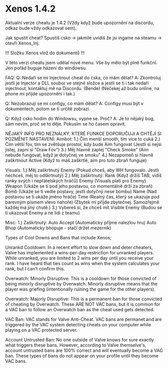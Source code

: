 # Xenos 1.4.2
Aktualní verze cheatu je 1.4.2 (Vždy když bude upozornění na discordu, odkaz bude vždy odkazovat sem).

Jak spustit cheat? Spustíš csko -> jakmile uvidíš že jsi ingame na steamu -> otevři Xenos_Inj.

!!! Složku Xenos vlož do dokumentů !!!

V této verzi cheatu jsem udělal nové menu. Vše by mělo být plně funkční. Jen pořád buguje házení do windowsu.

FAQ:
Q: Nedaří se mi Injectnout cheat do cska, co mám dělat?
A: Zkontroluj jestli je Injector a DLL soubor ve stejné složce a jestli se ti i tak nedaří injectnout, kontaktuj mě na Discordu. (Bende) (Nečekej až budu online, na phone mi příjde upozornění i tak.)

Q: Nezobrazují se mi configy, co mám dělat?
A: Configy musí být v dokumentech, potom se ti určitě zobrazí.

Q: Když csko hodím do Windowsu, vypne se. Proč?
A: Je to nějaký bug, sám nevím, proč se to děje. Pokusím se ho časem opravit.

NĚJAKÝ INFO PRO NEZNÁLKY, KTERÉ FUNKCE DOPORUČUJI A CHTĚJÍ SI POZMĚNIT NASTAVENÍ:
Aimbot: 
1.) Čím menší smooth, tím více to cuká
2.) Čím větší fov, tím se zvětšuje prostor, kdy bude Aim fungovat (Jestli si nejsi jistej, zapni si "Draw Fov")
3.) Měj hlavně zaplej "Check Smoke" (Aim nebude fungovat, když je dotyčnej ve smoku"
4.) Nezapomeň si hlavně zaškrtnout Active (Když to máš zaškrtlé, aim pro tuto zbraň funguje)

Visuals: 
1.) Měj zaškrtnutý Enemy (Pokud chceš, aby WH fungovalo. Jestli nechceš, měj to odškrtnutý)
2.) Měj zaškrtnutý: 
Rank (Když držíš TAB, vidíš ranky svých i nepřátelských hráčů)
Enemy (Visuals platí pro Enemy)
Weapon (Ukáže se ti pod jeho postavou, co momentálně drží za zbraň)
Bomb (Ukáže se ti vedle postavy, jestli dotyčný nese bombu)
Name (Nad postavou se ti ukáže jméno hráče)
Time (Realný čas, který se ukazuje pod barevným písmem vlevo nahoře)
(Zbytek mi příjde zbytečnej. Samozřejmě každej má jiný chutě.)
3.) Vybereš si, že chceš mít Visible Enemy (Budou se ti ukazovat Enemy a ne lidi z teamu)

Misc: 
1.) Zaškrtnutý:
Auto Accept (Automaticky příjme nalezlou hru)
Auto Bhop (Automaticky bhopuje - stačí držet mezerník)


Types of Cool Downs and Bans that include Xenos;

Unrankd Cooldown: In a recent effort to slow down and deter cheaters, Valve has implemented a wins-per-day restriction for unranked players. While unranked, you are limited to 2 wins per day until you receive your rank. I have heard that ties count as wins when the system calculates your rank, but I can't confirm this.

Overwatch: Minorly Disruptive: This is a cooldown for those convicted of being minorly disruptive by Overwatch. Minorly disruptive means that the player was griefing (intentionally ruining the game for the other players).

Overwatch: Majorly Disruptive: This is a permanent ban for those convicted of cheating by Overwatch. These ARE NOT VAC bans, but it is common for a VAC ban to follow an Overwatch ban as the cheat used gets detected.

VAC Ban: VAC stands for Valve Anti-Cheat. VAC bans are permanet and are triggered by the VAC system detecting cheats on your computer while playing on a VAC protected server.

Account Untrusted Ban: No one outside of Valve knows for sure exactly what triggers these bans. However, according to Valve themselve's, account untrusted bans are 100% correct and will eventually become a VAC ban. These types of bans do not appear on your profile until they become VAC bans.
